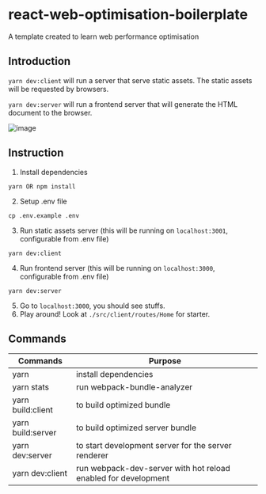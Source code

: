 # react-web-optimisation-boilerplate

A template created to learn web performance optimisation

## Introduction
`yarn dev:client` will run a server that serve static assets. The static assets will be requested by browsers.

`yarn dev:server` will run a frontend server that will generate the HTML document to the browser.

![image](https://user-images.githubusercontent.com/7252454/60248069-1562a180-98ec-11e9-904c-1447a7914b2a.png)

## Instruction
1. Install dependencies
```
yarn OR npm install
```
2. Setup .env file
```
cp .env.example .env
```
3. Run static assets server (this will be running on `localhost:3001`, configurable from .env file)
```
yarn dev:client
```
4. Run frontend server (this will be running on `localhost:3000`, configurable from .env file)
```
yarn dev:server
```
5. Go to `localhost:3000`, you should see stuffs.
6. Play around! Look at `./src/client/routes/Home` for starter.


## Commands
| Commands            | Purpose                                                        |
|---------------------|----------------------------------------------------------------|
| yarn                | install dependencies                                           |
| yarn stats          | run webpack-bundle-analyzer                                    |
| yarn build:client   | to build optimized bundle                                      |
| yarn build:server   | to build optimized server bundle                               |
| yarn dev:server     | to start development server for the server renderer            |
| yarn dev:client     | run webpack-dev-server with hot reload enabled for development | 
